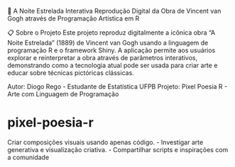 🎨 A Noite Estrelada Interativa
Reprodução Digital da Obra de Vincent van Gogh através de Programação Artística em R


📋 Sobre o Projeto
Este projeto reproduz digitalmente a icônica obra “A Noite Estrelada” (1889) de Vincent van Gogh usando a linguagem de programação R e o framework Shiny. A aplicação permite aos usuários explorar e reinterpretar a obra através de parâmetros interativos, demonstrando como a tecnologia atual pode ser usada para criar arte e educar sobre técnicas pictóricas clássicas.

Autor: Diogo Rego - Estudante de Estatística UFPB Projeto: Pixel Poesia R - Arte com Linguagem de Programação
# pixel-poesia-r
 Criar composições visuais usando apenas código. - Investigar arte generativa e visualização criativa. - Compartilhar scripts e inspirações com a comunidade
